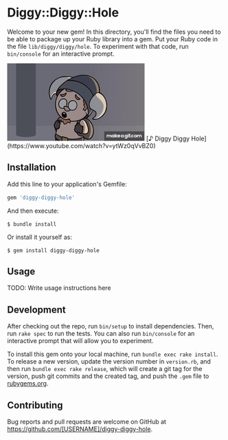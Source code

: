 # Diggy::Diggy::Hole

Welcome to your new gem! In this directory, you'll find the files you need to be able to package up your Ruby library into a gem. Put your Ruby code in the file `lib/diggy/diggy/hole`. To experiment with that code, run `bin/console` for an interactive prompt.

<img src="./diggy-diggy-hole.gif" />
[♪ Diggy Diggy Hole](https://www.youtube.com/watch?v=ytWz0qVvBZ0)

## Installation

Add this line to your application's Gemfile:

```ruby
gem 'diggy-diggy-hole'
```

And then execute:

    $ bundle install

Or install it yourself as:

    $ gem install diggy-diggy-hole

## Usage

TODO: Write usage instructions here

## Development

After checking out the repo, run `bin/setup` to install dependencies. Then, run `rake spec` to run the tests. You can also run `bin/console` for an interactive prompt that will allow you to experiment.

To install this gem onto your local machine, run `bundle exec rake install`. To release a new version, update the version number in `version.rb`, and then run `bundle exec rake release`, which will create a git tag for the version, push git commits and the created tag, and push the `.gem` file to [rubygems.org](https://rubygems.org).

## Contributing

Bug reports and pull requests are welcome on GitHub at https://github.com/[USERNAME]/diggy-diggy-hole.
